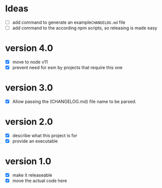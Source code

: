 # Ideas
- [ ] add command to generate an example`CHANGELOG.md` file
- [ ] add command to the according npm scripts, so releasing is made easy

# version 4.0
- [x] move to node v11
- [x] prevent need for esm by projects that require this one

# version 3.0
- [x] Allow passing the (CHANGELOG.md) file name to be parsed.

# version 2.0
- [x] describe what this project is for
- [x] provide an executable

# version 1.0
- [x] make it releaseable
- [x] move the actual code here